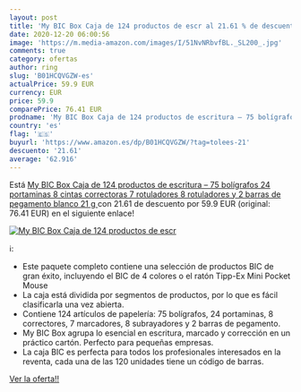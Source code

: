 ```yaml
---
layout: post
title: 'My BIC Box Caja de 124 productos de escr al 21.61 % de descuento'
date: 2020-12-20 06:00:56
image: 'https://m.media-amazon.com/images/I/51NvNRbvfBL._SL200_.jpg'
comments: true
category: ofertas
author: ring
slug: 'B01HCQVGZW-es'
actualPrice: 59.9 EUR
currency: EUR
price: 59.9
comparePrice: 76.41 EUR
prodname: 'My BIC Box Caja de 124 productos de escritura – 75 bolígrafos  24 portaminas  8 cintas correctoras  7 rotuladores  8 rotuladores y 2 barras de pegamento blanco  21 g '
country: 'es'
flag: '🇪🇸'
buyurl: 'https://www.amazon.es/dp/B01HCQVGZW/?tag=tolees-21'
descuento: '21.61'
average: '62.916'
---
```


Está [My BIC Box Caja de 124 productos de escritura – 75 bolígrafos  24 portaminas  8 cintas correctoras  7 rotuladores  8 rotuladores y 2 barras de pegamento blanco  21 g ](https://www.amazon.es/dp/B01HCQVGZW/?tag=tolees-21) con 21.61 de descuento por 59.9 EUR (original: 76.41 EUR) en el siguiente enlace!

[![My BIC Box Caja de 124 productos de escr](https://m.media-amazon.com/images/I/51NvNRbvfBL._SL200_.jpg)](https://www.amazon.es/dp/B01HCQVGZW/?tag=tolees-21)

ℹ️:

- Este paquete completo contiene una selección de productos BIC de gran éxito, incluyendo el BIC de 4 colores o el ratón Tipp-Ex Mini Pocket Mouse
- La caja está dividida por segmentos de productos, por lo que es fácil clasificarla una vez abierta.
- Contiene 124 artículos de papelería: 75 bolígrafos, 24 portaminas, 8 correctores, 7 marcadores, 8 subrayadores y 2 barras de pegamento.
- My BIC Box agrupa lo esencial en escritura, marcado y corrección en un práctico cartón. Perfecto para pequeñas empresas.
- La caja BIC es perfecta para todos los profesionales interesados en la reventa, cada una de las 120 unidades tiene un código de barras.

[Ver la oferta!!](https://www.amazon.es/dp/B01HCQVGZW/?tag=tolees-21)
